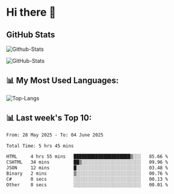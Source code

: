 # Hi there 👋

## GitHub Stats
![Github-Stats](https://github-readme-stats-sigma-five.vercel.app/api?username=ltorson&show_icons=true&theme=radical&count_private=true&show=reviews,discussions_started,discussions_answered,prs_merged,prs_merged_percentage)

![GitHub-Stats](https://github-readme-stats.vercel.app/api/wakatime?username=LeeTorson&theme=synthwave&size_weight=0.5&count_weight=0.5&title_color=36F9F6&langs_count=10&count_private=true)

## 📊 My Most Used Languages:
![Top-Langs](https://github-readme-stats-sigma-five.vercel.app/api/top-langs/?username=LTorson&layout=compact&langs_count=10)


## 📊 Last week's Top 10:
<!--START_SECTION:waka-->

```txt
From: 28 May 2025 - To: 04 June 2025

Total Time: 5 hrs 45 mins

HTML     4 hrs 55 mins   █████████████████████▒░░░   85.66 %
CSHTML   34 mins         ██▒░░░░░░░░░░░░░░░░░░░░░░   09.96 %
JSON     12 mins         █░░░░░░░░░░░░░░░░░░░░░░░░   03.48 %
Binary   2 mins          ▒░░░░░░░░░░░░░░░░░░░░░░░░   00.76 %
C#       0 secs          ░░░░░░░░░░░░░░░░░░░░░░░░░   00.13 %
Other    0 secs          ░░░░░░░░░░░░░░░░░░░░░░░░░   00.01 %
```

<!--END_SECTION:waka-->
